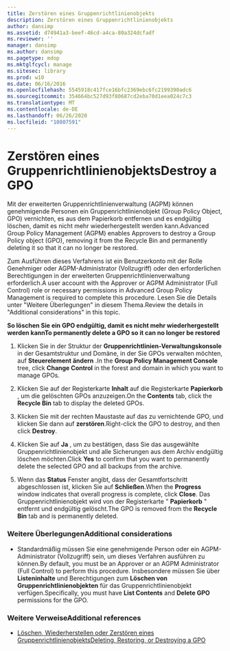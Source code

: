 ```yaml
---
title: Zerstören eines Gruppenrichtlinienobjekts
description: Zerstören eines Gruppenrichtlinienobjekts
author: dansimp
ms.assetid: d74941a3-beef-46cd-a4ca-80a324dcfadf
ms.reviewer: ''
manager: dansimp
ms.author: dansimp
ms.pagetype: mdop
ms.mktglfcycl: manage
ms.sitesec: library
ms.prod: w10
ms.date: 06/16/2016
ms.openlocfilehash: 5545918c417fce16bfc2369ebc6fc2199390adc6
ms.sourcegitcommit: 354664bc527d93f80687cd2eba70d1eea024c7c3
ms.translationtype: MT
ms.contentlocale: de-DE
ms.lasthandoff: 06/26/2020
ms.locfileid: "10807591"
---
```

# <span data-ttu-id="21212-103">Zerstören eines Gruppenrichtlinienobjekts</span><span class="sxs-lookup"><span data-stu-id="21212-103">Destroy a GPO</span></span>


<span data-ttu-id="21212-104">Mit der erweiterten Gruppenrichtlinienverwaltung (AGPM) können genehmigende Personen ein Gruppenrichtlinienobjekt (Group Policy Object, GPO) vernichten, es aus dem Papierkorb entfernen und es endgültig löschen, damit es nicht mehr wiederhergestellt werden kann.</span><span class="sxs-lookup"><span data-stu-id="21212-104">Advanced Group Policy Management (AGPM) enables Approvers to destroy a Group Policy object (GPO), removing it from the Recycle Bin and permanently deleting it so that it can no longer be restored.</span></span>

<span data-ttu-id="21212-105">Zum Ausführen dieses Verfahrens ist ein Benutzerkonto mit der Rolle Genehmiger oder AGPM-Administrator (Vollzugriff) oder den erforderlichen Berechtigungen in der erweiterten Gruppenrichtlinienverwaltung erforderlich.</span><span class="sxs-lookup"><span data-stu-id="21212-105">A user account with the Approver or AGPM Administrator (Full Control) role or necessary permissions in Advanced Group Policy Management is required to complete this procedure.</span></span> <span data-ttu-id="21212-106">Lesen Sie die Details unter "Weitere Überlegungen" in diesem Thema.</span><span class="sxs-lookup"><span data-stu-id="21212-106">Review the details in "Additional considerations" in this topic.</span></span>

**<span data-ttu-id="21212-107">So löschen Sie ein GPO endgültig, damit es nicht mehr wiederhergestellt werden kann</span><span class="sxs-lookup"><span data-stu-id="21212-107">To permanently delete a GPO so it can no longer be restored</span></span>**

1.  <span data-ttu-id="21212-108">Klicken Sie in der Struktur der **Gruppenrichtlinien-Verwaltungskonsole** in der Gesamtstruktur und Domäne, in der Sie GPOs verwalten möchten, auf **Steuerelement ändern** .</span><span class="sxs-lookup"><span data-stu-id="21212-108">In the **Group Policy Management Console** tree, click **Change Control** in the forest and domain in which you want to manage GPOs.</span></span>

2.  <span data-ttu-id="21212-109">Klicken Sie auf der Registerkarte **Inhalt** auf die Registerkarte **Papierkorb** , um die gelöschten GPOs anzuzeigen.</span><span class="sxs-lookup"><span data-stu-id="21212-109">On the **Contents** tab, click the **Recycle Bin** tab to display the deleted GPOs.</span></span>

3.  <span data-ttu-id="21212-110">Klicken Sie mit der rechten Maustaste auf das zu vernichtende GPO, und klicken Sie dann auf **zerstören**.</span><span class="sxs-lookup"><span data-stu-id="21212-110">Right-click the GPO to destroy, and then click **Destroy**.</span></span>

4.  <span data-ttu-id="21212-111">Klicken Sie auf **Ja** , um zu bestätigen, dass Sie das ausgewählte Gruppenrichtlinienobjekt und alle Sicherungen aus dem Archiv endgültig löschen möchten.</span><span class="sxs-lookup"><span data-stu-id="21212-111">Click **Yes** to confirm that you want to permanently delete the selected GPO and all backups from the archive.</span></span>

5.  <span data-ttu-id="21212-112">Wenn das **Status** Fenster angibt, dass der Gesamtfortschritt abgeschlossen ist, klicken Sie auf **Schließen**.</span><span class="sxs-lookup"><span data-stu-id="21212-112">When the **Progress** window indicates that overall progress is complete, click **Close**.</span></span> <span data-ttu-id="21212-113">Das Gruppenrichtlinienobjekt wird von der Registerkarte " **Papierkorb** " entfernt und endgültig gelöscht.</span><span class="sxs-lookup"><span data-stu-id="21212-113">The GPO is removed from the **Recycle Bin** tab and is permanently deleted.</span></span>

### <span data-ttu-id="21212-114">Weitere Überlegungen</span><span class="sxs-lookup"><span data-stu-id="21212-114">Additional considerations</span></span>

-   <span data-ttu-id="21212-115">Standardmäßig müssen Sie eine genehmigende Person oder ein AGPM-Administrator (Vollzugriff) sein, um dieses Verfahren ausführen zu können.</span><span class="sxs-lookup"><span data-stu-id="21212-115">By default, you must be an Approver or an AGPM Administrator (Full Control) to perform this procedure.</span></span> <span data-ttu-id="21212-116">Insbesondere müssen Sie über **Listeninhalte** und Berechtigungen zum **Löschen von Gruppenrichtlinienobjekten** für das Gruppenrichtlinienobjekt verfügen.</span><span class="sxs-lookup"><span data-stu-id="21212-116">Specifically, you must have **List Contents** and **Delete GPO** permissions for the GPO.</span></span>

### <span data-ttu-id="21212-117">Weitere Verweise</span><span class="sxs-lookup"><span data-stu-id="21212-117">Additional references</span></span>

-   [<span data-ttu-id="21212-118">Löschen, Wiederherstellen oder Zerstören eines Gruppenrichtlinienobjekts</span><span class="sxs-lookup"><span data-stu-id="21212-118">Deleting, Restoring, or Destroying a GPO</span></span>](deleting-restoring-or-destroying-a-gpo.md)

 

 





